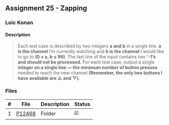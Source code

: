 ## Assignment 25 -  Zapping

### Loic Konan

#### Description

> 
> Each test case is described by two integers **a and b** in a single line.
> **a is the channel** I’m currently watching and **b is the channel** I would like to go to **(0 ≤ a, b ≤ 99)**.
> The last line of the input contains two **‘-1’s and should not be processed.**
> For each test case, output a single **integer on a single line — the minimum number of button presses**
> needed to reach the new channel **(Remember, the only two buttons I have available are △ and ▽)**.
>

### Files

|   #   | File     | Description | Status                  |
| :---: | -------- | ----------- | ----------------------- |
|   1   | [P12468](./P12468) | Folder      | :ballot_box_with_check: |
